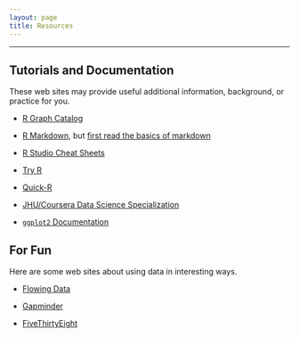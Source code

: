 ```yaml
---
layout: page
title: Resources
---
```


---

## Tutorials and Documentation

These web sites may provide useful additional information, background, or practice for you.

- [R Graph Catalog](http://shiny.stat.ubc.ca/r-graph-catalog/)

- [R Markdown](http://rmarkdown.rstudio.com), but [first read the basics of markdown](http://rmarkdown.rstudio.com/authoring_basics.html)

- [R Studio Cheat Sheets](https://www.rstudio.com/resources/cheatsheets/)

- [Try R](https://www.codeschool.com/courses/try-r)

- [Quick-R](http://www.statmethods.net)

- [JHU/Coursera Data Science Specialization](http://jhudatascience.org/education/)

- [`ggplot2` Documentation](http://ggplot2.org)


## For Fun

Here are some web sites about using data in interesting ways.

- [Flowing Data](http://flowingdata.com)

- [Gapminder](http://www.gapminder.org)

- [FiveThirtyEight](http://fivethirtyeight.com)

